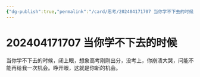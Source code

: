 ```yaml
---
{"dg-publish":true,"permalink":"/card/思考/202404171707 当你学不下去的时候/","noteIcon":"2","created":"2024-04-17T17:07:58+08:00","updated":"2025-01-22T23:54:42+08:00"}
---
```



# 202404171707 当你学不下去的时候

当你学不下去的时候，闭上眼，想象高考刚刚出分，没考上，你崩溃大哭，问能不能再给我一次机会。睁开眼，这就是你新的机会。
